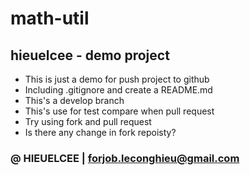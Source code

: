 # math-util
## hieuelcee - demo project
* This is just a demo for push project to github
* Including .gitignore and create a README.md 
* This's a develop branch 
* This's use for test compare when pull request
* Try using fork and pull request
* Is there any change in fork repoisty?
### &#64; HIEUELCEE &#124; forjob.leconghieu@gmail.com
